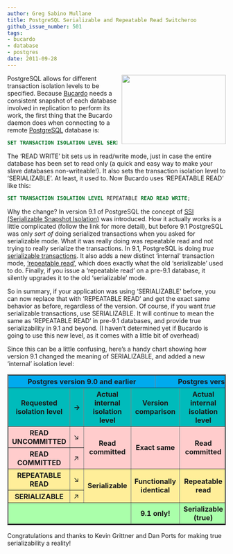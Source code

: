 ```yaml
---
author: Greg Sabino Mullane
title: PostgreSQL Serializable and Repeatable Read Switcheroo
github_issue_number: 501
tags:
- bucardo
- database
- postgres
date: 2011-09-28
---
```




<a href="/blog/2011/09/postgresql-allows-for-different/image-0-big.jpeg" onblur="try {parent.deselectBloggerImageGracefully();} catch(e) {}"><img alt="" border="0" id="BLOGGER_PHOTO_ID_5657240288526769410" src="/blog/2011/09/postgresql-allows-for-different/image-0.jpeg" style="float:right; margin:0 0 10px 10px;cursor:pointer; cursor:hand;width: 240px; height: 160px;"/></a>

PostgreSQL allows for different transaction isolation levels to be specified. Because [Bucardo](https://bucardo.org/Bucardo/) needs a consistent snapshot of each database involved in replication to perform its work, the first thing that the Bucardo daemon does when connecting to a remote [PostgreSQL](https://www.postgresql.org/) database is:

```sql
SET TRANSACTION ISOLATION LEVEL SERIALIZABLE READ WRITE;
```

The ‘READ WRITE’ bit sets us in read/write mode, just in case the entire database has been set to read only (a quick and easy way to make your slave databases non-writeable!). It also sets the transaction isolation level to ‘SERIALIZABLE’. At least, it used to. Now Bucardo uses ‘REPEATABLE READ’ like this:

```sql
SET TRANSACTION ISOLATION LEVEL REPEATABLE READ READ WRITE;
```

Why the change? In version 9.1 of PostgreSQL the concept of [SSI (Serializable Snapshot Isolation)](https://wiki.postgresql.org/wiki/SSI) was introduced. How it actually works is a little complicated (follow the link for more detail), but before 9.1 PostgreSQL was only *sort of* doing serialized transactions when you asked for serializable mode. What it was really doing was repeatable read and not trying to really serialize the transactions. In 9.1, PostgreSQL is doing *true* [serializable transactions](https://www.postgresql.org/docs/9.1/static/transaction-iso.html#XACT-SERIALIZABLE). It also adds a new distinct ‘internal’ transaction mode, [‘repeatable read’](https://www.postgresql.org/docs/9.1/static/transaction-iso.html#XACT-REPEATABLE-READ), which does exactly what the old ‘serializable’ used to do. Finally, if you issue a ‘repeatable read’ on a pre-9.1 database, it silently upgrades it to the old ‘serializable’ mode.

So in summary, if your application was using ‘SERIALIZABLE’ before, you can now replace that with ‘REPEATABLE READ’ and get the exact same behavior as before, regardless of the version. Of course, if you want *true* serializable transactions, use SERIALIZABLE. It will continue to mean the same as ‘REPEATABLE READ’ in pre-9.1 databases, and provide true serializability in 9.1 and beyond. (I haven’t determined yet if Bucardo is going to use this new level, as it comes with a little bit of overhead)

Since this can be a little confusing, here’s a handy chart showing how version 9.1 changed the meaning of SERIALIZABLE, and added a new ‘internal’ isolation level:

<table border="2" cellpadding="7"><tbody><tr style="background-color: #00aaee"><th colspan="4">Postgres version 9.0 and earlier</th><th colspan="4">Postgres version 9.1 and later</th></tr><tr style="background-color: #00bbbb"><th>Requested isolation level</th><th>→</th><th>Actual internal isolation level</th><th colspan="2">Version comparison</th><th>Actual internal isolation level</th><th>←</th><th>Requested isolation level</th></tr><tr style="background-color: #ffcccc"><th>READ UNCOMMITTED</th><td>↘</td><th rowspan="2">Read committed</th><th colspan="2" rowspan="2">Exact same</th><th rowspan="2">Read committed</th><td>↙</td><th>READ UNCOMMITTED</th></tr><tr style="background-color: #ffcccc"><th>READ COMMITTED</th><td>↗</td><td>↖</td><th>READ COMMITTED</th></tr><tr style="background-color: #ffee99"><th>REPEATABLE READ</th><td>↘</td><th rowspan="2">Serializable</th><th colspan="2" rowspan="2">Functionally identical</th><th rowspan="2">Repeatable read</th><td rowspan="2">←</td><th rowspan="2">REPEATABLE READ</th></tr><tr style="background-color: #ffee99"><th>SERIALIZABLE</th><td>↗</td></tr><tr style="background-color: #aaffaa"><th colspan="3"> </th><th colspan="2">9.1 only!</th><th>Serializable (true)</th><td>←</td><th>SERIALIZABLE</th></tr></tbody></table>

Congratulations and thanks to Kevin Grittner and Dan Ports for making true serializability a reality!


